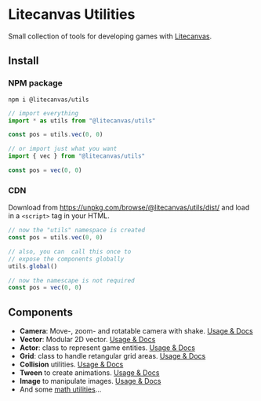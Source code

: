 # Litecanvas Utilities

Small collection of tools for developing games with [Litecanvas](https://github.com/litecanvas/game-engine).

## Install

### NPM package

```
npm i @litecanvas/utils
```

```js
// import everything
import * as utils from "@litecanvas/utils"

const pos = utils.vec(0, 0)
```

```js
// or import just what you want
import { vec } from "@litecanvas/utils"

const pos = vec(0, 0)
```

### CDN

Download from https://unpkg.com/browse/@litecanvas/utils/dist/ and load in a `<script>` tag in your HTML.

```js
// now the "utils" namespace is created
const pos = utils.vec(0, 0)
```

```js
// also, you can  call this once to
// expose the components globally
utils.global()

// now the namescape is not required
const pos = vec(0, 0)
```

## Components

- **Camera**: Move-, zoom- and rotatable camera with shake. [Usage & Docs](https://github.com/litecanvas/utils/tree/main/src/camera)
- **Vector**: Modular 2D vector. [Usage & Docs](https://github.com/litecanvas/utils/tree/main/src/vector)
- **Actor**: class to represent game entities. [Usage & Docs](https://github.com/litecanvas/utils/tree/main/src/actor)
- **Grid**: class to handle retangular grid areas. [Usage & Docs](https://github.com/litecanvas/utils/tree/main/src/grid)
- **Collision** utilities. [Usage & Docs](https://github.com/litecanvas/utils/tree/main/src/collision)
- **Tween** to create animations. [Usage & Docs](https://github.com/litecanvas/utils/tree/main/src/tween)
- **Image** to manipulate images. [Usage & Docs](https://github.com/litecanvas/utils/tree/main/src/image)
- And some [math utilities](https://github.com/litecanvas/utils/tree/main/src/math)...
